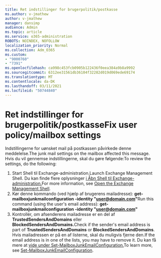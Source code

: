 ```yaml
---
title: Ret indstillinger for brugerpolitik/postkasse
ms.author: v-jmathew
author: v-jmathew
manager: dansimp
audience: Admin
ms.topic: article
ms.service: o365-administration
ROBOTS: NOINDEX, NOFOLLOW
localization_priority: Normal
ms.collection: Adm_O365
ms.custom:
- "9000760"
- "7391"
ms.openlocfilehash: ca998c453fcb0905b122436f0eea384a9b8a9992
ms.sourcegitcommit: 6312ee31561db36104f32282d019d069ede69174
ms.translationtype: MT
ms.contentlocale: da-DK
ms.lasthandoff: 03/11/2021
ms.locfileid: "50744840"
---
```

# <a name="fix-user-policymailbox-settings"></a><span data-ttu-id="4c92e-102">Ret indstillinger for brugerpolitik/postkasse</span><span class="sxs-lookup"><span data-stu-id="4c92e-102">Fix user policy/mailbox settings</span></span>

<span data-ttu-id="4c92e-103">Indstillingerne for uønsket mail på postkassen påvirkede denne meddelelse.</span><span class="sxs-lookup"><span data-stu-id="4c92e-103">The junk mail settings on the mailbox affected this message.</span></span> <span data-ttu-id="4c92e-104">Hvis du vil gennemse indstillingerne, skal du gøre følgende:</span><span class="sxs-lookup"><span data-stu-id="4c92e-104">To review the settings, do the following:</span></span>

1. <span data-ttu-id="4c92e-105">Start Shell til Exchange-administration.</span><span class="sxs-lookup"><span data-stu-id="4c92e-105">Launch Exchange Management Shell.</span></span> <span data-ttu-id="4c92e-106">Du kan finde flere oplysninger [i Åbn Shell til Exchange-administration.](https://go.microsoft.com/fwlink/?linkid=2101432)</span><span class="sxs-lookup"><span data-stu-id="4c92e-106">For more information, see [Open the Exchange Management Shell](https://go.microsoft.com/fwlink/?linkid=2101432).</span></span>
2. <span data-ttu-id="4c92e-107">Kør denne kommando (ved hjælp af brugerens mailadresse):  **get-mailboxjunkmailconfiguration -identity "user@domain.com"**</span><span class="sxs-lookup"><span data-stu-id="4c92e-107">Run this command (using the user's email address):  **get-mailboxjunkmailconfiguration -identity "user@domain.com"**</span></span>
3. <span data-ttu-id="4c92e-108">Kontrollér, om afsenderens mailadresse er en del af **TrustedSendersAndDomains** eller **BlockedSendersAndDomains.**</span><span class="sxs-lookup"><span data-stu-id="4c92e-108">Check if the sender's email address is part of **TrustedSendersAndDomains** or **BlockedSendersAndDomains**.</span></span> <span data-ttu-id="4c92e-109">Hvis mailadressen er på en af listerne, skal du muligvis fjerne den.</span><span class="sxs-lookup"><span data-stu-id="4c92e-109">If the email address is in one of the lists, you may have to remove it.</span></span> <span data-ttu-id="4c92e-110">Du kan få mere at [vide under Set-MailboxJunkEmailConfiguration.](https://go.microsoft.com/fwlink/?linkid=2101047)</span><span class="sxs-lookup"><span data-stu-id="4c92e-110">To learn more, see [Set-MailboxJunkEmailConfiguration](https://go.microsoft.com/fwlink/?linkid=2101047).</span></span>
